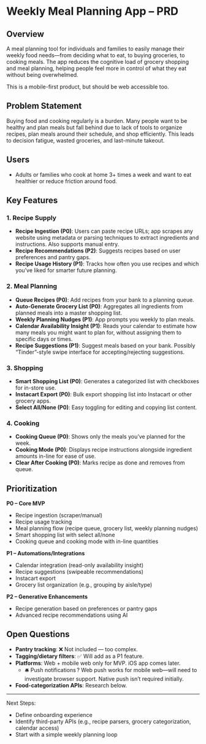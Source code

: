 # Weekly Meal Planning App – PRD

## Overview
A meal planning tool for individuals and families to easily manage their weekly food needs—from deciding what to eat, to buying groceries, to cooking meals. The app reduces the cognitive load of grocery shopping and meal planning, helping people feel more in control of what they eat without being overwhelmed.

This is a mobile-first product, but should be web accessible too.

## Problem Statement
Buying food and cooking regularly is a burden. Many people want to be healthy and plan meals but fall behind due to lack of tools to organize recipes, plan meals around their schedule, and shop efficiently. This leads to decision fatigue, wasted groceries, and last-minute takeout.

## Users
- Adults or families who cook at home 3+ times a week and want to eat healthier or reduce friction around food.

## Key Features

### 1. Recipe Supply
- **Recipe Ingestion (P0)**: Users can paste recipe URLs; app scrapes any website using metadata or parsing techniques to extract ingredients and instructions. Also supports manual entry.
- **Recipe Recommendations (P2)**: Suggests recipes based on user preferences and pantry gaps.
- **Recipe Usage History (P1)**: Tracks how often you use recipes and which you’ve liked for smarter future planning.

### 2. Meal Planning
- **Queue Recipes (P0)**: Add recipes from your bank to a planning queue.
- **Auto-Generate Grocery List (P0)**: Aggregates all ingredients from planned meals into a master shopping list.
- **Weekly Planning Nudges (P1)**: App prompts you weekly to plan meals.
- **Calendar Availability Insight (P1)**: Reads your calendar to estimate how many meals you might want to plan for, without assigning them to specific days or times.
- **Recipe Suggestions (P1)**: Suggest meals based on your bank. Possibly “Tinder”-style swipe interface for accepting/rejecting suggestions.

### 3. Shopping
- **Smart Shopping List (P0)**: Generates a categorized list with checkboxes for in-store use.
- **Instacart Export (P0)**: Bulk export shopping list into Instacart or other grocery apps.
- **Select All/None (P0)**: Easy toggling for editing and copying list content.

### 4. Cooking
- **Cooking Queue (P0)**: Shows only the meals you’ve planned for the week.
- **Cooking Mode (P0)**: Displays recipe instructions alongside ingredient amounts in-line for ease of use.
- **Clear After Cooking (P0)**: Marks recipe as done and removes from queue.

## Prioritization

**P0 – Core MVP**
- Recipe ingestion (scraper/manual)
- Recipe usage tracking
- Meal planning flow (recipe queue, grocery list, weekly planning nudges)
- Smart shopping list with select all/none
- Cooking queue and cooking mode with in-line quantities

**P1 – Automations/Integrations**
- Calendar integration (read-only availability insight)
- Recipe suggestions (swipeable recommendations)
- Instacart export
- Grocery list organization (e.g., grouping by aisle/type)

**P2 – Generative Enhancements**
- Recipe generation based on preferences or pantry gaps
- Advanced recipe recommendations using AI

## Open Questions
- **Pantry tracking**: ❌ Not included — too complex.
- **Tagging/dietary filters**: ✅ Will add as a P1 feature.
- **Platforms**: Web + mobile web only for MVP. iOS app comes later.
  - 🛎️ Push notifications ? Web push works for mobile web—will need to investigate browser support. Native push isn’t required initially.
- **Food-categorization APIs**: Research below.

---

Next Steps:
- Define onboarding experience
- Identify third-party APIs (e.g., recipe parsers, grocery categorization, calendar access)
- Start with a simple weekly planning loop